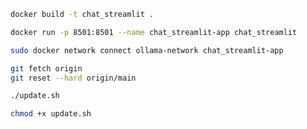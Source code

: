 ```bash
docker build -t chat_streamlit .
```

```bash
docker run -p 8501:8501 --name chat_streamlit-app chat_streamlit

```

```bash
sudo docker network connect ollama-network chat_streamlit-app
```

```bash
git fetch origin
git reset --hard origin/main
```

```bash
./update.sh
```

```bash
chmod +x update.sh

```


